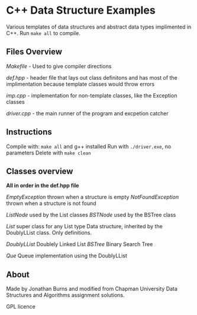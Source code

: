 # C++ Data Structure Examples

Various templates of data structures and abstract data types implimented in C++. Run `make all` to compile.

## Files Overview

*Makefile* - Used to give compiler directions

*def.hpp* - header file that lays out class definitons and has most of the implimentation because template classes would throw errors

*imp.cpp* - implementation for non-template classes, like the Exception classes

*driver.cpp* - the main runner of the program and excpetion catcher

## Instructions

Compile with: `make all` and g++ installed
Run with `./driver.exe`, no parameters
Delete with `make clean`

## Classes overview
**All in order in the def.hpp file**

*EmptyException*  thrown when a structure is empty
*NotFoundException* thrown when a structure is not found

*ListNode* used by the List classes
*BSTNode* used by the BSTree class

*List* super class for any List type Data structure, inherited by the DoublyLList class. Only definitions.

*DoublyLList* Doublely Linked List
*BSTree* Binary Search Tree

*Que* Queue implementation using the DoublyLList


## About

Made by Jonathan Burns and modified from Chapman University Data Structures and Algorithms assignment solutions.

GPL licence 